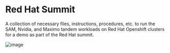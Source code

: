 # Red Hat Summit
A collection of necessary files, instructions, procedures, etc. to run the SAM, Nvidia, and Maximo tandem workloads on Red Hat Openshift clusters for a demo as part of the Red Hat summit.

![image](https://github.com/user-attachments/assets/4d7d590d-4657-486f-8fc6-bae3c866788f)

